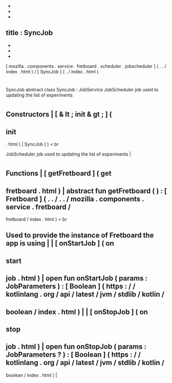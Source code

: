 -
-
-
title
:
SyncJob
-
-
-
-
[
mozilla
.
components
.
service
.
fretboard
.
scheduler
.
jobscheduler
]
(
.
.
/
index
.
html
)
/
[
SyncJob
]
(
.
/
index
.
html
)
#
SyncJob
abstract
class
SyncJob
:
JobService
JobScheduler
job
used
to
updating
the
list
of
experiments
#
#
#
Constructors
|
[
&
lt
;
init
&
gt
;
]
(
-
init
-
.
html
)
|
SyncJob
(
)
<
br
>
JobScheduler
job
used
to
updating
the
list
of
experiments
|
#
#
#
Functions
|
[
getFretboard
]
(
get
-
fretboard
.
html
)
|
abstract
fun
getFretboard
(
)
:
[
Fretboard
]
(
.
.
/
.
.
/
mozilla
.
components
.
service
.
fretboard
/
-
fretboard
/
index
.
html
)
<
br
>
Used
to
provide
the
instance
of
Fretboard
the
app
is
using
|
|
[
onStartJob
]
(
on
-
start
-
job
.
html
)
|
open
fun
onStartJob
(
params
:
JobParameters
)
:
[
Boolean
]
(
https
:
/
/
kotlinlang
.
org
/
api
/
latest
/
jvm
/
stdlib
/
kotlin
/
-
boolean
/
index
.
html
)
|
|
[
onStopJob
]
(
on
-
stop
-
job
.
html
)
|
open
fun
onStopJob
(
params
:
JobParameters
?
)
:
[
Boolean
]
(
https
:
/
/
kotlinlang
.
org
/
api
/
latest
/
jvm
/
stdlib
/
kotlin
/
-
boolean
/
index
.
html
)
|
